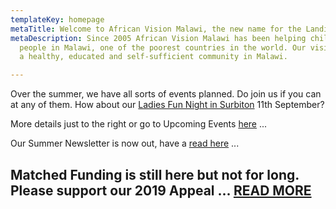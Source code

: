 ```yaml
---
templateKey: homepage
metaTitle: Welcome to African Vision Malawi, the new name for the Landirani Trust
metaDescription: Since 2005 African Vision Malawi has been helping children and vulnerable
  people in Malawi, one of the poorest countries in the world. Our vision is to see
  a healthy, educated and self-sufficient community in Malawi.

---
```

Over the summer, we have all sorts of events planned. Do join us if you can at any of them. How about our [Ladies Fun Night in Surbiton](/event/ladies-fun-night/) 11th September?

More details just to the right or go to Upcoming Events [here](http://www.africanvision.org.uk/events/) ...

Our Summer Newsletter is now out, have a [read here](http://www.africanvision.org.uk/africa-vision-news/wp-content/uploads/2019/08/AVM-Newsletter-Summer-2019-hi_res.pdf) ...

## **Matched Funding is still here but not for long. Please support our 2019 Appeal ...** [**READ MORE**](http://www.africanvision.org.uk/2018/11/21/sams-village-christmas-appeal-matched-funding-is-back/)